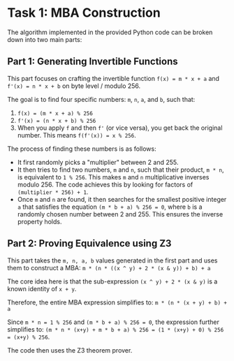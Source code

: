 # Task 1: MBA Construction

The algorithm implemented in the provided Python code can be broken down into two main parts:

## Part 1: Generating Invertible Functions

This part focuses on crafting the invertible function `f(x) = m * x + a` and `f'(x) = n * x + b` on byte level / modulo 256.

The goal is to find four specific numbers: `m`, `n`, `a`, and `b`, such that:

1.  `f(x) = (m * x + a) % 256`
2.  `f'(x) = (n * x + b) % 256`
3.  When you apply `f` and then `f'` (or vice versa), you get back the original number. This means `f(f'(x)) = x % 256`.

The process of finding these numbers is as follows:

- It first randomly picks a "multiplier" between 2 and 255.
- It then tries to find two numbers, `m` and `n`, such that their product, `m * n`, is equivalent to `1 % 256`. This makes `m` and `n` multiplicative inverses modulo 256. The code achieves this by looking for factors of `(multiplier * 256) + 1`.
- Once `m` and `n` are found, it then searches for the smallest positive integer `a` that satisfies the equation `(m * b + a) % 256 = 0`, where `b` is a randomly chosen number between 2 and 255. This ensures the inverse property holds.

## Part 2: Proving Equivalence using Z3

This part takes the `m, n, a, b` values generated in the first part and uses them to construct a MBA:
`m * (n * ((x ^ y) + 2 * (x & y)) + b) + a`

The core idea here is that the sub-expression `(x ^ y) + 2 * (x & y)` is a known identity of `x + y`.

Therefore, the entire MBA expression simplifies to:
`m * (n * (x + y) + b) + a`

Since `m * n = 1 % 256` and `(m * b + a) % 256 = 0`, the expression further simplifies to:
`(m * n * (x+y) + m * b + a) % 256 = (1 * (x+y) + 0) % 256 = (x+y) % 256`.

The code then uses the Z3 theorem prover.
